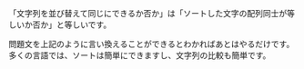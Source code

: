 「文字列を並び替えて同じにできるか否か」は「ソートした文字の配列同士が等しいか否か」と等しいです。

問題文を上記のように言い換えることができるとわかればあとはやるだけです。  
多くの言語では、ソートは簡単にできますし、文字列の比較も簡単です。
